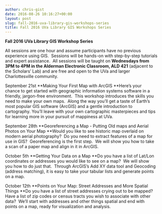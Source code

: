 ```yaml
---
author: chris-gist
date: 2016-08-26 10:16:27+00:00
layout: post
slug: fall-2016-uva-library-gis-workshops-series
title: Fall 2016 UVa Library GIS Workshops Series
---
```


**Fall 2016 UVa Library GIS Workshop Series**

All sessions are one hour and assume participants have no previous experience using GIS.  Sessions will be hands-on with step-by-step tutorials and expert assistance.  All sessions will be taught on **Wednesdays from 3PM to 4PM in the Alderman Electronic Classroom, ALD 421** (adjacent to the Scholars’ Lab) and are free and open to the UVa and larger Charlottesville community.

September 21st
**Making Your First Map with ArcGIS
**Here’s your chance to get started with geographic information systems software in a friendly, jargon-free environment.  This workshop introduces the skills you need to make your own maps.  Along the way you’ll get a taste of Earth’s most popular GIS software (ArcGIS) and a gentle introduction to cartography. You’ll leave with your own cartographic masterpieces and tips for learning more in your pursuit of mappiness at UVa.

September 28th
**Georeferencing a Map - Putting Old maps and Aerial Photos on Your Map
**Would you like to see historic map overlaid on modern aerial photography?  Do you need to extract features of a map for use in GIS?  Georeferencing is the first step.  We will show you how to take a scan of a paper map and align in it in ArcGIS.

October 5th
**Getting Your Data on a Map
**Do you have a list of Lat/Lon coordinates or addresses you would like to see on a map?  We will show you how to do just that.  Through ArcGIS’s Add XY data tool and Geocoding (address matching), it is easy to take your tabular lists and generate points on a map.

October 12th
**Points on Your Map: Street Addresses and More Spatial Things
**Do you have a list of street addresses crying out to be mapped?  Have a list of zip codes or census tracts you wish to associate with other data?  We’ll start with addresses and other things spatial and end with points on a map, ready for visualization and analysis.
